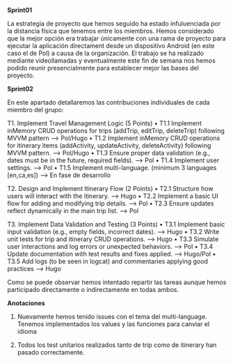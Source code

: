 **Sprint01**

La estrategia de proyecto que hemos seguido ha estado infuluenciada por la distancia física
que tenemos entre los miembros.
Hemos considerado que la mejor opción era trabajar únicamente con una rama de proyecto para
ejecutar la aplicación directament desde un dispositivo Android (en este caso el de Pol) a causa
de la organización.
El trabajo se ha realizado mediante videollamadas y eventualmente este fin de semana nos hemos podido
reunir presencialmente para establecer mejor las bases del proyecto.

**Sprint02**

En este apartado detallaremos las contribuciones individuales de cada miembro del grupo:

T1. Implement Travel Management Logic (5 Points)
• T1.1 Implement inMemory CRUD operations for trips (addTrip, editTrip,
deleteTrip) following MVVM pattern --> Pol/Hugo
• T1.2 Implement inMemory CRUD operations for itinerary items (addActivity,
updateActivity, deleteActivity) following MVVM pattern. --> Pol/Hugo
• T1.3 Ensure proper data validation (e.g., dates must be in the future, required
fields). --> Pol
• T1.4 Implement user settings. --> Pol
• T1.5 Implement multi-language. (minimum 3 languages [en,ca,es]) --> En fase de desarrollo

T2. Design and Implement Itinerary Flow (2 Points)
• T2.1 Structure how users will interact with the itinerary. --> Hugo
• T2.2 Implement a basic UI flow for adding and modifying trip details. --> Pol
• T2.3 Ensure updates reflect dynamically in the main trip list. --> Pol

T3. Implement Data Validation and Testing (3 Points)
• T3.1 Implement basic input validation (e.g., empty fields, incorrect dates). --> Hugo
• T3.2 Write unit tests for trip and itinerary CRUD operations. --> Hugo
• T3.3 Simulate user interactions and log errors or unexpected behaviors. --> Pol
• T3.4 Update documentation with test results and fixes applied. --> Hugo/Pol
• T3.5 Add logs (to be seen in logcat) and commentaries applying good practices --> Hugo

Como se puede observar hemos intentado repartir las tareas aunque hemos participado
directamente o indirectamente en todas ambos.

**Anotaciones**

1. Nuevamente hemos tenido issues con el tema del multi-language.
Tenemos implementados los values y las funciones para canviar el idioma 

2. Todos los test unitarios realizados tanto de trip como de itinerary 
han pasado correctamente.
